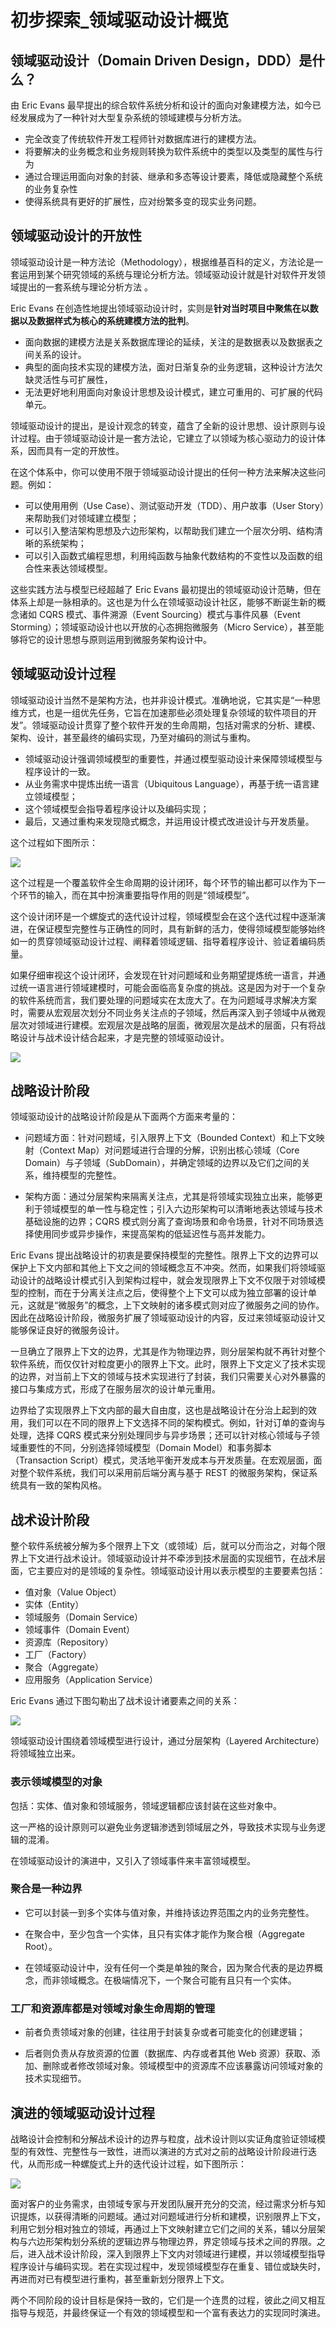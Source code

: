 <!--
author: Justin
head: 
date: 2021-07-01
title: 初步探索_领域驱动设计概览
tags: 日记
images: http://pingodata.qiniudn.com/cube2.jpg
category: Domain Driven Design
status: publish
summary: 领域驱动设计探索与实践
-->

# 初步探索_领域驱动设计概览

## 领域驱动设计（Domain Driven Design，DDD）是什么？

由 Eric Evans 最早提出的综合软件系统分析和设计的面向对象建模方法，如今已经发展成为了一种针对大型复杂系统的领域建模与分析方法。

* 完全改变了传统软件开发工程师针对数据库进行的建模方法。
* 将要解决的业务概念和业务规则转换为软件系统中的类型以及类型的属性与行为
* 通过合理运用面向对象的封装、继承和多态等设计要素，降低或隐藏整个系统的业务复杂性
* 使得系统具有更好的扩展性，应对纷繁多变的现实业务问题。

## 领域驱动设计的开放性

领域驱动设计是一种方法论（Methodology），根据维基百科的定义，方法论是一套运用到某个研究领域的系统与理论分析方法。领域驱动设计就是针对软件开发领域提出的一套系统与理论分析方法       。

Eric Evans 在创造性地提出领域驱动设计时，实则是**针对当时项目中聚焦在以数据以及数据样式为核心的系统建模方法的批判**。

* 面向数据的建模方法是关系数据库理论的延续，关注的是数据表以及数据表之间关系的设计。
* 典型的面向技术实现的建模方法，面对日渐复杂的业务逻辑，这种设计方法欠缺灵活性与可扩展性，
* 无法更好地利用面向对象设计思想及设计模式，建立可重用的、可扩展的代码单元。

领域驱动设计的提出，是设计观念的转变，蕴含了全新的设计思想、设计原则与设计过程。由于领域驱动设计是一套方法论，它建立了以领域为核心驱动力的设计体系，因而具有一定的开放性。

在这个体系中，你可以使用不限于领域驱动设计提出的任何一种方法来解决这些问题。例如：

* 可以使用用例（Use Case）、测试驱动开发（TDD）、用户故事（User Story）来帮助我们对领域建立模型；
* 可以引入整洁架构思想及六边形架构，以帮助我们建立一个层次分明、结构清晰的系统架构；
* 可以引入函数式编程思想，利用纯函数与抽象代数结构的不变性以及函数的组合性来表达领域模型。

这些实践方法与模型已经超越了 Eric Evans 最初提出的领域驱动设计范畴，但在体系上却是一脉相承的。这也是为什么在领域驱动设计社区，能够不断诞生新的概念诸如 CQRS 模式、事件溯源（Event Sourcing）模式与事件风暴（Event Storming）；领域驱动设计也以开放的心态拥抱微服务（Micro Service），甚至能够将它的设计思想与原则运用到微服务架构设计中。


## 领域驱动设计过程
领域驱动设计当然不是架构方法，也并非设计模式。准确地说，它其实是“一种思维方式，也是一组优先任务，它旨在加速那些必须处理复杂领域的软件项目的开发”。领域驱动设计贯穿了整个软件开发的生命周期，包括对需求的分析、建模、架构、设计，甚至最终的编码实现，乃至对编码的测试与重构。

* 领域驱动设计强调领域模型的重要性，并通过模型驱动设计来保障领域模型与程序设计的一致。
* 从业务需求中提炼出统一语言（Ubiquitous Language），再基于统一语言建立领域模型；
* 这个领域模型会指导着程序设计以及编码实现；
* 最后，又通过重构来发现隐式概念，并运用设计模式改进设计与开发质量。

这个过程如下图所示：

![](http://www.ranjia.online/blog/img/领域驱动设计的步骤.png)

这个过程是一个覆盖软件全生命周期的设计闭环，每个环节的输出都可以作为下一个环节的输入，而在其中扮演重要指导作用的则是“领域模型”。

这个设计闭环是一个螺旋式的迭代设计过程，领域模型会在这个迭代过程中逐渐演进，在保证模型完整性与正确性的同时，具有新鲜的活力，使得领域模型能够始终如一的贯穿领域驱动设计过程、阐释着领域逻辑、指导着程序设计、验证着编码质量。

如果仔细审视这个设计闭环，会发现在针对问题域和业务期望提炼统一语言，并通过统一语言进行领域建模时，可能会面临高复杂度的挑战。这是因为对于一个复杂的软件系统而言，我们要处理的问题域实在太庞大了。在为问题域寻求解决方案时，需要从宏观层次划分不同业务关注点的子领域，然后再深入到子领域中从微观层次对领域进行建模。宏观层次是战略的层面，微观层次是战术的层面，只有将战略设计与战术设计结合起来，才是完整的领域驱动设计。

![](http://www.ranjia.online/blog/img/ddd_image2021-3-24_18-1-11.png)

## 战略设计阶段

领域驱动设计的战略设计阶段是从下面两个方面来考量的：

* 问题域方面：针对问题域，引入限界上下文（Bounded Context）和上下文映射（Context Map）对问题域进行合理的分解，识别出核心领域（Core Domain）与子领域（SubDomain），并确定领域的边界以及它们之间的关系，维持模型的完整性。

* 架构方面：通过分层架构来隔离关注点，尤其是将领域实现独立出来，能够更利于领域模型的单一性与稳定性；引入六边形架构可以清晰地表达领域与技术基础设施的边界；CQRS 模式则分离了查询场景和命令场景，针对不同场景选择使用同步或异步操作，来提高架构的低延迟性与高并发能力。

Eric Evans 提出战略设计的初衷是要保持模型的完整性。限界上下文的边界可以保护上下文内部和其他上下文之间的领域概念互不冲突。然而，如果我们将领域驱动设计的战略设计模式引入到架构过程中，就会发现限界上下文不仅限于对领域模型的控制，而在于分离关注点之后，使得整个上下文可以成为独立部署的设计单元，这就是“微服务”的概念，上下文映射的诸多模式则对应了微服务之间的协作。因此在战略设计阶段，微服务扩展了领域驱动设计的内容，反过来领域驱动设计又能够保证良好的微服务设计。

一旦确立了限界上下文的边界，尤其是作为物理边界，则分层架构就不再针对整个软件系统，而仅仅针对粒度更小的限界上下文。此时，限界上下文定义了技术实现的边界，对当前上下文的领域与技术实现进行了封装，我们只需要关心对外暴露的接口与集成方式，形成了在服务层次的设计单元重用。

边界给了实现限界上下文内部的最大自由度，这也是战略设计在分治上起到的效用，我们可以在不同的限界上下文选择不同的架构模式。例如，针对订单的查询与处理，选择 CQRS 模式来分别处理同步与异步场景；还可以针对核心领域与子领域重要性的不同，分别选择领域模型（Domain Model）和事务脚本（Transaction Script）模式，灵活地平衡开发成本与开发质量。在宏观层面，面对整个软件系统，我们可以采用前后端分离与基于 REST 的微服务架构，保证系统具有一致的架构风格。

## 战术设计阶段

整个软件系统被分解为多个限界上下文（或领域）后，就可以分而治之，对每个限界上下文进行战术设计。领域驱动设计并不牵涉到技术层面的实现细节，在战术层面，它主要应对的是领域的复杂性。领域驱动设计用以表示模型的主要要素包括：

* 值对象（Value Object）
* 实体（Entity）
* 领域服务（Domain Service）
* 领域事件（Domain Event）
* 资源库（Repository）
* 工厂（Factory）
* 聚合（Aggregate）
* 应用服务（Application Service）

Eric Evans 通过下图勾勒出了战术设计诸要素之间的关系：

![](http://www.ranjia.online/blog/img/ddd_1.png)

领域驱动设计围绕着领域模型进行设计，通过分层架构（Layered Architecture）将领域独立出来。

### 表示领域模型的对象

包括：实体、值对象和领域服务，领域逻辑都应该封装在这些对象中。

这一严格的设计原则可以避免业务逻辑渗透到领域层之外，导致技术实现与业务逻辑的混淆。

在领域驱动设计的演进中，又引入了领域事件来丰富领域模型。

### 聚合是一种边界

* 它可以封装一到多个实体与值对象，并维持该边界范围之内的业务完整性。

* 在聚合中，至少包含一个实体，且只有实体才能作为聚合根（Aggregate Root）。

* 在领域驱动设计中，没有任何一个类是单独的聚合，因为聚合代表的是边界概念，而非领域概念。在极端情况下，一个聚合可能有且只有一个实体。

### 工厂和资源库都是对领域对象生命周期的管理

* 前者负责领域对象的创建，往往用于封装复杂或者可能变化的创建逻辑；

* 后者则负责从存放资源的位置（数据库、内存或者其他 Web 资源）获取、添加、删除或者修改领域对象。领域模型中的资源库不应该暴露访问领域对象的技术实现细节。

## 演进的领域驱动设计过程

战略设计会控制和分解战术设计的边界与粒度，战术设计则以实证角度验证领域模型的有效性、完整性与一致性，进而以演进的方式对之前的战略设计阶段进行迭代，从而形成一种螺旋式上升的迭代设计过程，如下图所示：

![](http://www.ranjia.online/blog/img/ddd_2.png)

面对客户的业务需求，由领域专家与开发团队展开充分的交流，经过需求分析与知识提炼，以获得清晰的问题域。通过对问题域进行分析和建模，识别限界上下文，利用它划分相对独立的领域，再通过上下文映射建立它们之间的关系，辅以分层架构与六边形架构划分系统的逻辑边界与物理边界，界定领域与技术之间的界限。之后，进入战术设计阶段，深入到限界上下文内对领域进行建模，并以领域模型指导程序设计与编码实现。若在实现过程中，发现领域模型存在重复、错位或缺失时，再进而对已有模型进行重构，甚至重新划分限界上下文。

两个不同阶段的设计目标是保持一致的，它们是一个连贯的过程，彼此之间又相互指导与规范，并最终保证一个有效的领域模型和一个富有表达力的实现同时演进。


